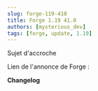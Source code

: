 ```yaml
---
slug: forge-119-410
title: Forge 1.19 41.0
authors: [mysterious_dev]
tags: [forge, update, 1.19]
---
```


Sujet d'accroche

<!--truncate-->

Lien de l'annonce de Forge : 

**Changelog**